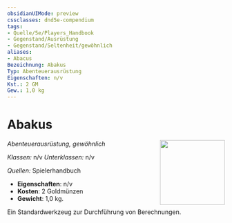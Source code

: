 ```yaml
---
obsidianUIMode: preview
cssclasses: dnd5e-compendium
tags:
- Quelle/5e/Players_Handbook
- Gegenstand/Ausrüstung
- Gegenstand/Seltenheit/gewöhnlich
aliases:
- Abacus
Bezeichnung: Abakus
Typ: Abenteuerausrüstung
Eigenschaften: n/v
Kst.: 2 GM
Gew.: 1,0 kg
---
```

# Abakus
*Abenteuerausrüstung, gewöhnlich*
<img src="Gegenstände.webp" align="right" width="150">

_Klassen:_ n/v 
_Unterklassen:_  n/v

_Quellen:_ Spielerhandbuch

- **Eigenschaften**: n/v
- **Kosten**: 2 Goldmünzen
- **Gewicht**: 1,0 kg.

Ein Standardwerkzeug zur Durchführung von Berechnungen.